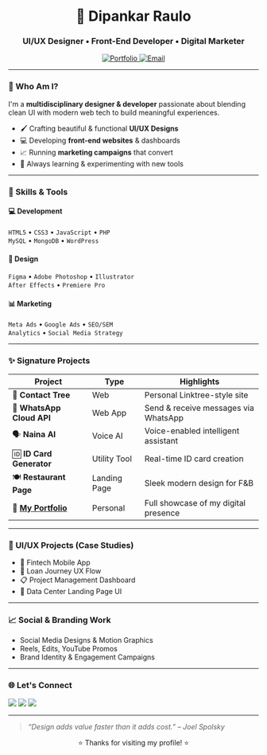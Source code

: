 <h1 align="center">🎨 Dipankar Raulo</h1>
<h3 align="center">UI/UX Designer • Front-End Developer • Digital Marketer</h3>

<p align="center">
  <a href="https://deepixel.netlify.app/" target="_blank">
    <img alt="Portfolio" src="https://img.shields.io/badge/Visit-My Portfolio-ff6363?style=for-the-badge&logo=webflow&logoColor=white" />
  </a>
  <a href="mailto:raulodipankar@gmail.com">
    <img alt="Email" src="https://img.shields.io/badge/Email-Contact Me-blue?style=for-the-badge&logo=gmail" />
  </a>
</p>

---

### 🧠 Who Am I?

I'm a **multidisciplinary designer & developer** passionate about blending clean UI with modern web tech to build meaningful experiences.

- 🖌️ Crafting beautiful & functional **UI/UX Designs**
- 💻 Developing **front-end websites** & dashboards
- 📈 Running **marketing campaigns** that convert
- 🚀 Always learning & experimenting with new tools

---

### 🔧 Skills & Tools

#### 💻 Development
`HTML5` • `CSS3` • `JavaScript` • `PHP`  
`MySQL` • `MongoDB` • `WordPress`

#### 🎨 Design
`Figma` • `Adobe Photoshop` • `Illustrator`  
`After Effects` • `Premiere Pro`

#### 📊 Marketing
`Meta Ads` • `Google Ads` • `SEO/SEM`  
`Analytics` • `Social Media Strategy`

---

### ✨ Signature Projects

| Project                     | Type         | Highlights |
|----------------------------|--------------|------------|
| 🔗 **Contact Tree**         | Web          | Personal Linktree-style site |
| 🧾 **WhatsApp Cloud API**   | Web App      | Send & receive messages via WhatsApp |
| 🗣️ **Naina AI**             | Voice AI     | Voice-enabled intelligent assistant |
| 🆔 **ID Card Generator**    | Utility Tool | Real-time ID card creation |
| 🍽️ **Restaurant Page**      | Landing Page | Sleek modern design for F&B |
| 💼 **[My Portfolio](https://deepixel.netlify.app/)** | Personal | Full showcase of my digital presence |

---

### 🎨 UI/UX Projects (Case Studies)

- 💸 Fintech Mobile App  
- 🏦 Loan Journey UX Flow  
- 📋 Project Management Dashboard  
- 🧠 Data Center Landing Page UI

---

### 📈 Social & Branding Work

- Social Media Designs & Motion Graphics  
- Reels, Edits, YouTube Promos  
- Brand Identity & Engagement Campaigns  

---

### 🌐 Let's Connect

<p align="left">
  <img src="https://img.shields.io/badge/Portfolio-deepixel.netlify.app-0bceaf?style=for-the-badge" />
  <img src="https://img.shields.io/badge/LinkedIn-Coming Soon-blue?style=for-the-badge&logo=linkedin" />
  <img src="https://img.shields.io/badge/Instagram-Coming Soon-E4405F?style=for-the-badge&logo=instagram&logoColor=white" />
</p>

---

> _“Design adds value faster than it adds cost.” – Joel Spolsky_

<p align="center">
  ⭐ Thanks for visiting my profile! ⭐
</p>
